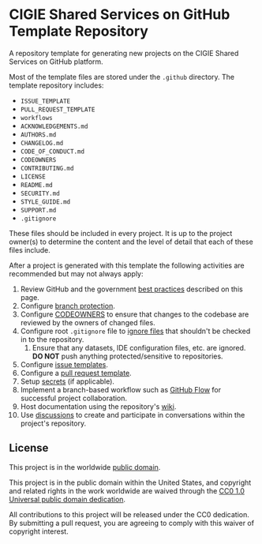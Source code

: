 <!--

GitHub Docs: https://docs.github.com/en

A file that answer the What, Why and How of the project.
GitHub will recognize and automatically surface the README to repository visitors.

https://docs.github.com/en/repositories/managing-your-repositorys-settings-and-features/customizing-your-repository/about-readmes
https://www.makeareadme.com/

 -->

# CIGIE Shared Services on GitHub Template Repository

A repository template for generating new projects on the CIGIE Shared Services on GitHub platform.

Most of the template files are stored under the `.github` directory. The template repository includes:

- `ISSUE_TEMPLATE`
- `PULL_REQUEST_TEMPLATE`
- `workflows`
- `ACKNOWLEDGEMENTS.md`
- `AUTHORS.md`
- `CHANGELOG.md`
- `CODE_OF_CONDUCT.md`
- `CODEOWNERS`
- `CONTRIBUTING.md`
- `LICENSE`
- `README.md`
- `SECURITY.md`
- `STYLE_GUIDE.md`
- `SUPPORT.md`
- `.gitignore`

These files should be included in every project. It is up to the project owner(s) to determine
the content and the level of detail that each of these files include.

After a project is generated with this template the following activities are recommended but may not always apply:

1. Review GitHub and the government [best practices](https://cigie-shared-services.github.io/start-here/getting_started/github-and-the-government/) described on this page.
2. Configure [branch protection](https://docs.github.com/en/repositories/configuring-branches-and-merges-in-your-repository/defining-the-mergeability-of-pull-requests/about-protected-branches).
3. Configure [CODEOWNERS](https://docs.github.com/en/enterprise-cloud@latest/repositories/managing-your-repositorys-settings-and-features/customizing-your-repository/about-code-owners) to ensure that changes to the codebase are reviewed by the owners of changed files.
4. Configure root `.gitignore` file to [ignore files](https://docs.github.com/en/get-started/getting-started-with-git/ignoring-files) that shouldn't be checked in to the repository.
   1. Ensure that any datasets, IDE configuration files, etc. are ignored. **DO NOT** push anything protected/sensitive to repositories.
5. Configure [issue templates](https://docs.github.com/en/communities/using-templates-to-encourage-useful-issues-and-pull-requests/configuring-issue-templates-for-your-repository).
6. Configure a [pull request template](https://docs.github.com/en/communities/using-templates-to-encourage-useful-issues-and-pull-requests/creating-a-pull-request-template-for-your-repository).
7. Setup [secrets](https://docs.github.com/en/actions/security-guides/encrypted-secrets) (if applicable).
8. Implement a branch-based workflow such as [GitHub Flow](https://docs.github.com/en/get-started/quickstart/github-flow) for successful project collaboration.
9. Host documentation using the repository's [wiki](https://docs.github.com/en/communities/documenting-your-project-with-wikis/about-wikis).
10. Use [discussions](https://docs.github.com/en/discussions/collaborating-with-your-community-using-discussions/about-discussions) to create and participate in conversations within the project's repository.

## License

This project is in the worldwide [public domain](LICENSE).

This project is in the public domain within the United States, and copyright and related rights in the work worldwide are waived through the [CC0 1.0 Universal public domain dedication](https://creativecommons.org/publicdomain/zero/1.0/).

All contributions to this project will be released under the CC0 dedication. By submitting a pull request, you are agreeing to comply with this waiver of copyright interest.
